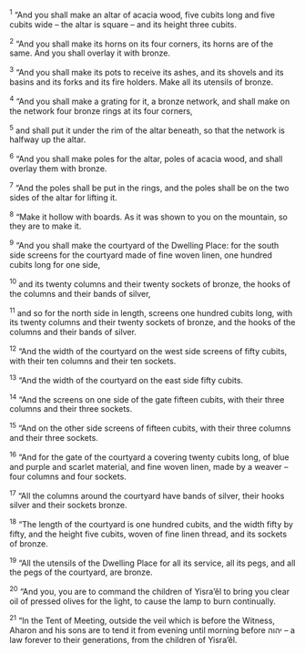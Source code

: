 <sup>1</sup> “And you shall make an altar of acacia wood, five cubits long and five cubits wide – the altar is square – and its height three cubits.

<sup>2</sup> “And you shall make its horns on its four corners, its horns are of the same. And you shall overlay it with bronze.

<sup>3</sup> “And you shall make its pots to receive its ashes, and its shovels and its basins and its forks and its fire holders. Make all its utensils of bronze.

<sup>4</sup> “And you shall make a grating for it, a bronze network, and shall make on the network four bronze rings at its four corners,

<sup>5</sup> and shall put it under the rim of the altar beneath, so that the network is halfway up the altar.

<sup>6</sup> “And you shall make poles for the altar, poles of acacia wood, and shall overlay them with bronze.

<sup>7</sup> “And the poles shall be put in the rings, and the poles shall be on the two sides of the altar for lifting it.

<sup>8</sup> “Make it hollow with boards. As it was shown to you on the mountain, so they are to make it.

<sup>9</sup> “And you shall make the courtyard of the Dwelling Place: for the south side screens for the courtyard made of fine woven linen, one hundred cubits long for one side,

<sup>10</sup> and its twenty columns and their twenty sockets of bronze, the hooks of the columns and their bands of silver,

<sup>11</sup> and so for the north side in length, screens one hundred cubits long, with its twenty columns and their twenty sockets of bronze, and the hooks of the columns and their bands of silver.

<sup>12</sup> “And the width of the courtyard on the west side screens of fifty cubits, with their ten columns and their ten sockets.

<sup>13</sup> “And the width of the courtyard on the east side fifty cubits.

<sup>14</sup> “And the screens on one side of the gate fifteen cubits, with their three columns and their three sockets.

<sup>15</sup> “And on the other side screens of fifteen cubits, with their three columns and their three sockets.

<sup>16</sup> “And for the gate of the courtyard a covering twenty cubits long, of blue and purple and scarlet material, and fine woven linen, made by a weaver – four columns and four sockets.

<sup>17</sup> “All the columns around the courtyard have bands of silver, their hooks silver and their sockets bronze.

<sup>18</sup> “The length of the courtyard is one hundred cubits, and the width fifty by fifty, and the height five cubits, woven of fine linen thread, and its sockets of bronze.

<sup>19</sup> “All the utensils of the Dwelling Place for all its service, all its pegs, and all the pegs of the courtyard, are bronze.

<sup>20</sup> “And you, you are to command the children of Yisra’ĕl to bring you clear oil of pressed olives for the light, to cause the lamp to burn continually.

<sup>21</sup> “In the Tent of Meeting, outside the veil which is before the Witness, Aharon and his sons are to tend it from evening until morning before יהוה – a law forever to their generations, from the children of Yisra’ĕl.

